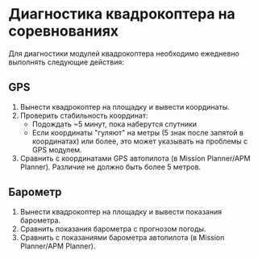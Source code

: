 # Диагностика квадрокоптера на соревнованиях

Для диагностики модулей квадрокоптера необходимо ежедневно выполнять следующие действия:

## GPS

1. Вынести квадрокоптер на площадку и вывести координаты.
2. Проверить стабильность координат:
	- Подождать ~5 минут, пока наберутся спутники
	- Если координаты "гуляют" на метры (5 знак после запятой в координатах) или более, это может указывать на проблемы с GPS модулем.
3. Сравнить с координатами GPS автопилота (в Mission Planner/APM Planner). Различие не должно быть более 5 метров.

## Барометр

1. Вынести квадрокоптер на площадку и вывести показания барометра.
2. Сравнить показания барометра с прогнозом погоды.
3. Сравнить с показаниями барометра автопилота (в Mission Planner/APM Planner).